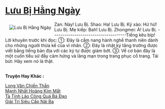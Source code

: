 <a href="https://truyenwiki.net/luu-bi-hang-ngay.36237/" title="Lưu Bị Hằng Ngày"><h1>Lưu Bị Hằng Ngày</h1></a><div style="display:table"><img align="right" style="float: left; padding: 10px;" src="https://truyenwiki.net/a/img/str/src/36237.jpg" alt="Lưu Bị Hằng Ngày">Zan: Này! Lưu Bị. Shao: Ha! Lưu Bị. Kỹ xảo: Hừ hừ! Lưu Bị. Mẹ kiếp: Bah! Lưu Bị. Zhongmei: À! Lưu Bị. -------------------------------------Tiếng kêu bíp! Lời khuyên trước khi đọc: ①: Đây là cẩm nang hành nghề thanh niên dành cho những người thừa kế của vĩ nhân. ②: Đây là nhật ký tăng trưởng được viết bằng tiếng bản địa với các ký tự được giảm bớt. ③: Về cơ bản đây là một cuốn tiểu sử đầy cảm hứng và lãng mạn trong trang phục cổ trang. Tái bút: Hãy xem nó là thật.</div><p><br><b>Truyện Hay Khác :</b></p><a href="https://truyenwiki.net/long-van-chien-than.36250/" alt="Long Văn Chiến Thần">Long Văn Chiến Thần</a><br/><a href="https://github.com/nownovels/wikidich/tree/master/truyenhay/35910" alt="Mạnh Nhất Hoàng Kim Mắt">Mạnh Nhất Hoàng Kim Mắt</a><br/><a href="https://sangtacviet.wordpress.com/2020/10/22/ta-tinh-lao-cong-qua-ba-dao/" alt="Tà Tính Lão Công Quá Bá Đạo">Tà Tính Lão Công Quá Bá Đạo</a><br/><a href="https://github.com/nownovels/wikidich/tree/master/truyenhay/35486" alt="Giải Trí Siêu Cấp Nãi Ba">Giải Trí Siêu Cấp Nãi Ba</a><br/>